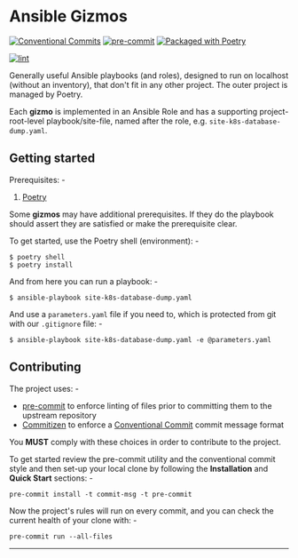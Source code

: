 # Ansible Gizmos

[![Conventional Commits](https://img.shields.io/badge/Conventional%20Commits-1.0.0-yellow.svg)](https://conventionalcommits.org)
[![pre-commit](https://img.shields.io/badge/pre--commit-enabled-brightgreen?logo=pre-commit&logoColor=white)](https://github.com/pre-commit/pre-commit)
[![Packaged with Poetry](https://img.shields.io/badge/packaging-poetry-cyan.svg)](https://python-poetry.org/)

[![lint](https://github.com/InformaticsMatters/ansible-gizmos/actions/workflows/lint.yaml/badge.svg?branch=main)](https://github.com/InformaticsMatters/ansible-gizmos/actions/workflows/lint.yaml)

Generally useful Ansible playbooks (and roles), designed to run on localhost
(without an inventory), that don't fit in any other project. The outer project is
managed by Poetry.

Each **gizmo** is implemented in an Ansible Role and has a supporting project-root-level
playbook/site-file, named after the role, e.g. `site-k8s-database-dump.yaml`.

## Getting started
Prerequisites: -

1.  [Poetry]

Some **gizmos** may have additional prerequisites.
If they do the playbook should assert they are satisfied or make the prerequisite clear.

To get started, use the Poetry shell (environment): -

    $ poetry shell
    $ poetry install

And from here you can run a playbook: -

    $ ansible-playbook site-k8s-database-dump.yaml

And use a `parameters.yaml` file if you need to,
which is protected from git with our `.gitignore` file: -

    $ ansible-playbook site-k8s-database-dump.yaml -e @parameters.yaml

## Contributing
The project uses: -

- [pre-commit] to enforce linting of files prior to committing them to the
  upstream repository
- [Commitizen] to enforce a [Conventional Commit] commit message format

You **MUST** comply with these choices in order to  contribute to the project.

To get started review the pre-commit utility and the conventional commit style
and then set-up your local clone by following the **Installation** and
**Quick Start** sections: -

    pre-commit install -t commit-msg -t pre-commit

Now the project's rules will run on every commit, and you can check the
current health of your clone with: -

    pre-commit run --all-files

---

[commitizen]: https://commitizen-tools.github.io/commitizen/
[conventional commit]: https://www.conventionalcommits.org/en/v1.0.0/
[pre-commit]: https://pre-commit.com
[poetry]: https://python-poetry.org/
